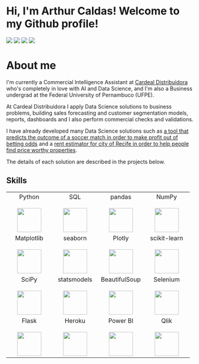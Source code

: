 # Hi, I'm Arthur Caldas! Welcome to my Github profile!

<div> 
  <a href = "mailto:arthurmlcaldass@gmail.com"><img src="https://img.shields.io/badge/Gmail-D14836?style=for-the-badge&logo=gmail&logoColor=white" target="_blank"></a>
  <a href="https://www.linkedin.com/in/arthur-caldas-692a311b3/" target="_blank"><img src="https://img.shields.io/badge/-LinkedIn-%230077B5?style=for-the-badge&logo=linkedin&logoColor=white" target="_blank"></a>
  <a href="https://medium.com/@arthurmlcaldass/" target="_blank"><img src="https://img.shields.io/badge/Medium-12100E?style=for-the-badge&logo=medium&logoColor=white" target="_blank"></a>
   <a href="https://www.kaggle.com/arthurcaldas" target="_blank"><img src="https://img.shields.io/badge/Kaggle-20BEFF?style=for-the-badge&logo=Kaggle&logoColor=white" target="_blank"></a> 
 
# About me
  
I'm currently a Commercial Intelligence Assistant at [Cardeal Distribuidora](http://cardealdistribuidora.com.br/) who's completely in love with AI and Data Science, and I'm also a Business undergrad at the Federal University of Pernambuco (UFPE).
  
At Cardeal Distribuidora I apply Data Science solutions to business problems, building sales forecasting and customer segmentation models, reports, dashboards and I also perform commercial checks and validations.
  
I have already developed many Data Science solutions such as [a tool that predicts the outcome of a soccer match in order to make profit out of betting odds](https://github.com/Caldass/pl-matches-predictor) and a [rent estimator for city of Recife in order to help people find price worthy properties](https://github.com/Caldass/rental_properties).
  
The details of each solution are described in the projects below.
  
</div>


## Skills

<table>
  <tbody>
    <tr valign="top">
      <td width="25%" align="center">
        <span>Python</span><br><br>
        <img height="64px" src="https://cdn.svgporn.com/logos/python.svg">
      </td>
      <td width="25%" align="center">
        <span>SQL</span><br><br>
        <img height="64px" src="https://cdn.svgporn.com/logos/oracle.svg">
      </td>
      <td width="25%" align="center">
        <span>pandas</span><br><br>
        <img height="64px" src="https://pandas.pydata.org/static/img/pandas.svg">
      </td>
      <td width="25%" align="center">
        <span>NumPy</span><br><br>
        <img height="64px" src="https://numpy.org/images/logos/numpy.svg">
      </td>
    </tr>
    <tr valign="top">
      <td width="25%" align="center">
        <span>Matplotlib</span><br><br>
        <img height="64px" src="https://matplotlib.org/_images/sphx_glr_logos2_001.png">
      </td>
      <td width="25%" align="center">
        <span>seaborn</span><br><br>
        <img height="64px" src="https://seaborn.pydata.org/_static/logo-wide-lightbg.svg">
      </td>
      <td width="25%" align="center">
        <span>Plotly</span><br><br>
        <img height="64px" src="https://upload.wikimedia.org/wikipedia/commons/thumb/3/37/Plotly-logo-01-square.png/1200px-Plotly-logo-01-square.png">
      </td>
      <td width="25%" align="center">
        <span>scikit-learn</span><br><br>
        <img height="64px" src="https://scikit-learn.org/stable/_images/scikit-learn-logo-notext.png">
      </td>
    </tr>
      <tr valign="top">
      <td width="25%" align="center">
        <span>SciPy</span><br><br>
        <img height="64px" src="https://bids.berkeley.edu/sites/default/files/styles/450x254/public/projects/scipy_logo_450x254.png?itok=kcdZBxrP">
      </td>
      <td width="25%" align="center">
        <span>statsmodels</span><br><br>
        <img height="64px" src="https://www.statsmodels.org/stable/_images/statsmodels-logo-v2.svg">
      </td>
      <td width="25%" align="center">
        <span>BeautifulSoup</span><br><br>
        <img height="64px" src="https://uploaddeimagens.com.br/images/003/364/436/thumb/download.png?1627995962">
      </td>
      <td width="25%" align="center">
        <span>Selenium</span><br><br>
        <img height="64px" src="https://cdn.svgporn.com/logos/selenium.svg">
      </td>
     </tr>
      <td width="25%" align="center">
        <span>Flask</span><br><br>
        <img height="64px" src="https://flask.palletsprojects.com/en/1.1.x/_images/flask-logo.png">
      </td>
      <td width="25%" align="center">
        <span>Heroku</span><br><br>
        <img height="64px" src="https://blog.4linux.com.br/wp-content/uploads/2018/01/Heroku.png">
      </td>
      <td width="25%" align="center">
        <span>Power BI</span><br><br>
        <img height="64px" src="https://uploaddeimagens.com.br/images/002/851/738/full/powerbi_logo.png?1598489763">
      </td>
      <td width="25%" align="center">
        <span>Qlik</span><br><br>
        <img height="64px" src="https://cdn.svgporn.com/logos/qlik.svg">
      </td>
    </tr>
  </tbody>
</table>
